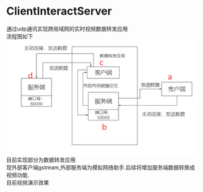 # ClientInteractServer
通过udp通讯实现跨局域网的实时视频数据转发应用<br>
流程图如下<br>
![image](https://github.com/EdokawaKonan-Latest/ClientInteractServer/blob/main/image/Process.jpg)<br>
目前实现部分为数据转发应用<br>
现外部客户端gstream,外部服务端为模拟网络助手.后续将增加服务端数据转换成视频功能.<br>
目前视频演示效果<br>


